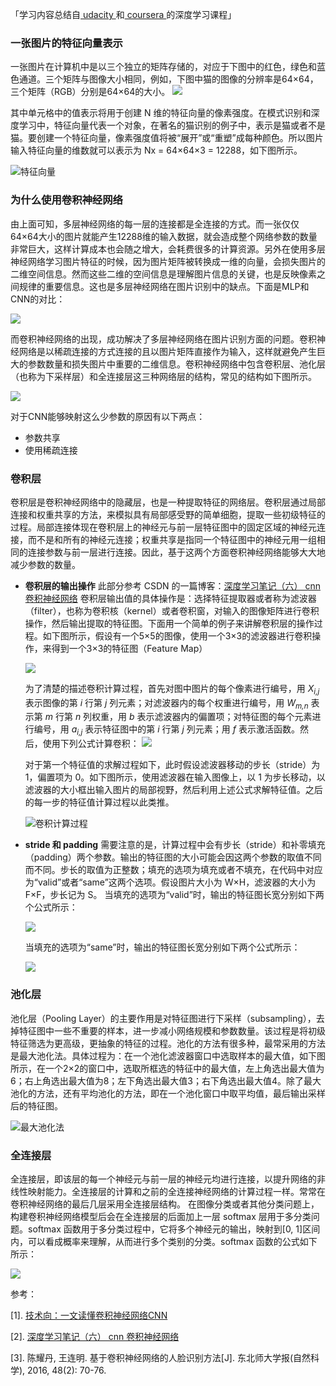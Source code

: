 「学习内容总结自[ udacity ](http://cn.udacity.com/course/deep-learning-nanodegree-foundation--nd101-cn/)和[ coursera ](https://www.coursera.org/courses)的深度学习课程」

### 一张图片的特征向量表示
一张图片在计算机中是以三个独立的矩阵存储的，对应于下图中的红色，绿色和蓝色通道。三个矩阵与图像大小相同，例如，下图中猫的图像的分辨率是64×64，三个矩阵（RGB）分别是64×64的大小。
![](http://upload-images.jianshu.io/upload_images/2759738-2b973f1cff012d95.png?imageMogr2/auto-orient/strip%7CimageView2/2/w/1240)

其中单元格中的值表示将用于创建 N 维的特征向量的像素强度。在模式识别和深度学习中，特征向量代表一个对象，在著名的猫识别的例子中，表示是猫或者不是猫。要创建一个特征向量，像素强度值将被“展开”或“重塑”成每种颜色。所以图片输入特征向量的维数就可以表示为 Nx = 64×64×3 = 12288，如下图所示。

![特征向量](http://upload-images.jianshu.io/upload_images/2759738-8c87140d57b3597d.png?imageMogr2/auto-orient/strip%7CimageView2/2/w/1240)

### 为什么使用卷积神经网络
由上面可知，多层神经网络的每一层的连接都是全连接的方式。而一张仅仅64×64大小的图片就能产生12288维的输入数据，就会造成整个网络参数的数量非常巨大，这样计算成本也会随之增大，会耗费很多的计算资源。另外在使用多层神经网络学习图片特征的时候，因为图片矩阵被转换成一维的向量，会损失图片的二维空间信息。然而这些二维的空间信息是理解图片信息的关键，也是反映像素之间规律的重要信息。这也是多层神经网络在图片识别中的缺点。下面是MLP和CNN的对比：

![](http://upload-images.jianshu.io/upload_images/2759738-9c8ffd1682a7c1a8.png?imageMogr2/auto-orient/strip%7CimageView2/2/w/1240)

而卷积神经网络的出现，成功解决了多层神经网络在图片识别方面的问题。卷积神经网络是以稀疏连接的方式连接的且以图片矩阵直接作为输入，这样就避免产生巨大的参数数量和损失图片中重要的二维信息。卷积神经网络中包含卷积层、池化层（也称为下采样层）和全连接层这三种网络层的结构，常见的结构如下图所示。

![](https://upload-images.jianshu.io/upload_images/2759738-6a98e635f68f2b1e.png?imageMogr2/auto-orient/strip%7CimageView2/2/w/1240)



对于CNN能够映射这么少参数的原因有以下两点：
- 参数共享
- 使用稀疏连接

### 卷积层
卷积层是卷积神经网络中的隐藏层，也是一种提取特征的网络层。卷积层通过局部连接和权重共享的方法，来模拟具有局部感受野的简单细胞，提取一些初级特征的过程。局部连接体现在卷积层上的神经元与前一层特征图中的固定区域的神经元连接，而不是和所有的神经元连接；权重共享是指同一个特征图中的神经元用一组相同的连接参数与前一层进行连接。因此，基于这两个方面卷积神经网络能够大大地减少参数的数量。
+ **卷积层的输出操作**
  此部分参考 CSDN 的一篇博客：[深度学习笔记（六） cnn 卷积神经网络](https://blog.csdn.net/chenfenggang/article/details/77825901)
  卷积层输出值的具体操作是：选择特征提取器或者称为滤波器（filter），也称为卷积核（kernel）或者卷积窗，对输入的图像矩阵进行卷积操作，然后输出提取的特征图。下面用一个简单的例子来讲解卷积层的操作过程。如下图所示，假设有一个5×5的图像，使用一个3×3的滤波器进行卷积操作，来得到一个3×3的特征图（Feature Map）
  
  ![](https://upload-images.jianshu.io/upload_images/2759738-c3f63cd536a0d1ac.png?imageMogr2/auto-orient/strip%7CimageView2/2/w/1240)
  
  为了清楚的描述卷积计算过程，首先对图中图片的每个像素进行编号，用 *X<sub>i,j</sub>* 表示图像的第 *i* 行第 *j* 列元素；对滤波器内的每个权重进行编号，用 *W<sub>m,n</sub>* 表示第 *m* 行第 *n* 列权重，用 *b* 表示滤波器内的偏置项；对特征图的每个元素进行编号，用 *a<sub>i,j</sub>* 表示特征图中的第  *i* 行第 *j* 列元素；用 *f* 表示激活函数。然后，使用下列公式计算卷积：
  ![](https://upload-images.jianshu.io/upload_images/2759738-3bbfbd6483917f91.png?imageMogr2/auto-orient/strip%7CimageView2/2/w/1240)
  
  对于第一个特征值的求解过程如下，此时假设滤波器移动的步长（stride）为 1，偏置项为 0。如下图所示，使用滤波器在输入图像上，以 1 为步长移动，以滤波器的大小框出输入图片的局部视野，然后利用上述公式求解特征值。之后的每一步的特征值计算过程以此类推。
  
  ![卷积计算过程](https://upload-images.jianshu.io/upload_images/2759738-cb38cb79f8697ea5.png?imageMogr2/auto-orient/strip%7CimageView2/2/w/1240)
  
+ **stride 和 padding**
  需要注意的是，计算过程中会有步长（stride）和补零填充（padding）两个参数。输出的特征图的大小可能会因这两个参数的取值不同而不同。步长的取值为正整数；填充的选项为填充或者不填充，在代码中对应为“valid”或者“same”这两个选项。假设图片大小为 W×H，滤波器的大小为 F×F，步长记为 S。
  当填充的选项为“valid”时，输出的特征图长宽分别如下两个公式所示：
  
  ![](https://upload-images.jianshu.io/upload_images/2759738-7759e5f625ab909d.png?imageMogr2/auto-orient/strip%7CimageView2/2/w/1240)
  
  当填充的选项为“same”时，输出的特征图长宽分别如下两个公式所示：
  
  ![](https://upload-images.jianshu.io/upload_images/2759738-c892a038fffe61f2.png?imageMogr2/auto-orient/strip%7CimageView2/2/w/1240)


### 池化层
池化层（Pooling Layer）的主要作用是对特征图进行下采样（subsampling），去掉特征图中一些不重要的样本，进一步减小网络规模和参数数量。该过程是将初级特征筛选为更高级，更抽象的特征的过程。池化的方法有很多种，最常采用的方法是最大池化法。具体过程为：在一个池化滤波器窗口中选取样本的最大值，如下图所示，在一个2×2的窗口中，选取所框选的特征中的最大值，左上角选出最大值为6；右上角选出最大值为8；左下角选出最大值3；右下角选出最大值4。除了最大池化的方法，还有平均池化的方法，即在一个池化窗口中取平均值，最后输出采样后的特征图。

![最大池化法](https://upload-images.jianshu.io/upload_images/2759738-dd79ff07a4490474.png?imageMogr2/auto-orient/strip%7CimageView2/2/w/1240)

### 全连接层
全连接层，即该层的每一个神经元与前一层的神经元均进行连接，以提升网络的非线性映射能力。全连接层的计算和之前的全连接神经网络的计算过程一样。常常在卷积神经网络的最后几层采用全连接层结构。
在图像分类或者其他分类问题上，构建卷积神经网络模型后会在全连接层的后面加上一层 softmax 层用于多分类问题。softmax 函数用于多分类过程中，它将多个神经元的输出，映射到[0, 1]区间内，可以看成概率来理解，从而进行多个类别的分类。softmax 函数的公式如下所示：

![](https://upload-images.jianshu.io/upload_images/2759738-572498287fea5c10.png?imageMogr2/auto-orient/strip%7CimageView2/2/w/1240)


参考：

[1]. [技术向：一文读懂卷积神经网络CNN](http://dataunion.org/11692.html)

[2]. [深度学习笔记（六） cnn 卷积神经网络](https://blog.csdn.net/chenfenggang/article/details/77825901)

[3]. 陈耀丹, 王连明. 基于卷积神经网络的人脸识别方法[J]. 东北师大学报(自然科学), 2016, 48(2): 70-76.
